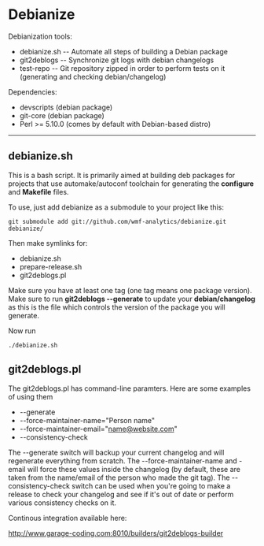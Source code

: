 Debianize
=========

Debianization tools:

*   debianize.sh --  Automate all steps of building a Debian package
*   git2deblogs  --  Synchronize git logs with debian changelogs
*   test-repo    --  Git repository zipped in order to perform tests on it (generating and checking debian/changelog)

Dependencies:

*   devscripts          (debian package)
*   git-core            (debian package)
*   Perl >= 5.10.0      (comes by default with Debian-based distro)



- - - - 

debianize.sh
------------

This is a bash script. It is primarily aimed at building deb packages for projects that use automake/autoconf toolchain for generating
the __configure__ and __Makefile__ files.

To use, just add debianize as a submodule to your project like this:

    git submodule add git://github.com/wmf-analytics/debianize.git debianize/

Then make symlinks for:

*   debianize.sh
*   prepare-release.sh
*   git2deblogs.pl

Make sure you have at least one tag (one tag means one package version).
Make sure to run __git2deblogs --generate__ to update your __debian/changelog__ as this is the file which controls the version of
the package you will generate.

Now run
 
    ./debianize.sh

git2deblogs.pl
--------------

The git2deblogs.pl has command-line paramters. Here are some examples of using them

*    --generate
*    --force-maintainer-name="Person name"
*    --force-maintainer-email="name@website.com"
*    --consistency-check

The --generate switch will backup your current changelog and will regenerate everything from scratch.
The --force-maintainer-name and -email  will force these values inside the changelog (by default, these are taken 
from the name/email of the person who made the git tag).
The --consistency-check switch can be used when you're going to make a release to check your changelog and see if it's out of date or perform various consistency checks on it.

Continous integration available here:

http://www.garage-coding.com:8010/builders/git2deblogs-builder